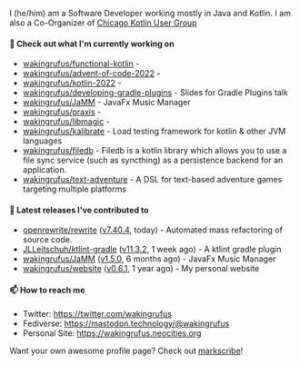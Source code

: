 I (he/him) am a Software Developer working mostly in Java and Kotlin.
I am also a Co-Organizer of [Chicago Kotlin User Group](https://github.com/chicagokotlin)

#### 🌱 Check out what I'm currently working on

- [wakingrufus/functional-kotlin](https://github.com/wakingrufus/functional-kotlin) - 
- [wakingrufus/advent-of-code-2022](https://github.com/wakingrufus/advent-of-code-2022) - 
- [wakingrufus/kotlin-2022](https://github.com/wakingrufus/kotlin-2022) - 
- [wakingrufus/developing-gradle-plugins](https://github.com/wakingrufus/developing-gradle-plugins) - Slides for Gradle Plugins talk
- [wakingrufus/JaMM](https://github.com/wakingrufus/JaMM) - JavaFx Music Manager
- [wakingrufus/praxis](https://github.com/wakingrufus/praxis) - 
- [wakingrufus/libmagic](https://github.com/wakingrufus/libmagic) - 
- [wakingrufus/kalibrate](https://github.com/wakingrufus/kalibrate) - Load testing framework for kotlin &amp; other JVM languages
- [wakingrufus/filedb](https://github.com/wakingrufus/filedb) - Filedb is a kotlin library which allows you to use a file sync service (such as syncthing) as a persistence backend for an application.
- [wakingrufus/text-adventure](https://github.com/wakingrufus/text-adventure) - A DSL for text-based adventure games targeting multiple platforms

#### 🔭 Latest releases I've contributed to

- [openrewrite/rewrite](https://github.com/openrewrite/rewrite) ([v7.40.4](https://github.com/openrewrite/rewrite/releases/tag/v7.40.4), today) - Automated mass refactoring of source code.
- [JLLeitschuh/ktlint-gradle](https://github.com/JLLeitschuh/ktlint-gradle) ([v11.3.2](https://github.com/JLLeitschuh/ktlint-gradle/releases/tag/v11.3.2), 1 week ago) - A ktlint gradle plugin
- [wakingrufus/JaMM](https://github.com/wakingrufus/JaMM) ([v1.5.0](https://github.com/wakingrufus/JaMM/releases/tag/v1.5.0), 6 months ago) - JavaFx Music Manager
- [wakingrufus/website](https://github.com/wakingrufus/website) ([v0.6.1](https://github.com/wakingrufus/website/releases/tag/v0.6.1), 1 year ago) - My personal website

#### 📫 How to reach me

- Twitter: https://twitter.com/wakingrufus
- Fediverse: https://mastodon.technology/@wakingrufus
- Personal Site: https://wakingrufus.neocities.org

Want your own awesome profile page? Check out [markscribe](https://github.com/muesli/markscribe)!
